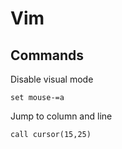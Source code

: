 # Vim
## Commands
Disable visual mode
```
set mouse-=a
```

Jump to column and line
```
call cursor(15,25)
```

